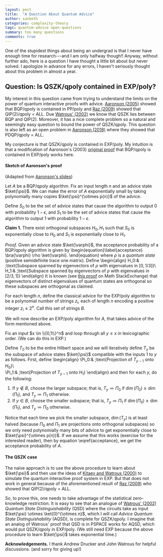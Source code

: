 ```yaml
---
layout: post
title:  "A Question About Quantum Advice"
author: sanketh
categories: complexity-theory
tags: quantum-advice open-questions
summary: too many questions
comments: true
---
```


<div style="display:none;">
$$
\newcommand{\P}{\text{P}}
\newcommand{\BQP}{\text{BQP}}
\newcommand{\BPP}{\text{BPP}}
\newcommand{\PSPACE}{\text{PSPACE}}
\newcommand{\SP}{\text{#P}}
$$
$$
\newcommand{\ket}[1]{\lvert #1 \rangle}
\newcommand{\bra}[1]{\langle #1 \rvert}
\newcommand{\coloneqq}{\mathrel{:=}}
\newcommand{\dim}{\text{dim}}
$$
</div>

One of the stupidest things about being an undergrad is that I never have enough time for research---and I am only halfway though!! Anyway, without further ado, here is a question I have thought a little bit about but never solved. I apologize in advance for any errors, I haven't seriously thought about this problem in almost a year.

## Question: Is QSZK/qpoly contained in EXP/poly?

My interest in this question came from trying to understand the limits on the power of quantum interactive proofs with advice. [Aaronson (2005)](https://theoryofcomputing.org/articles/v001a001/v001a001.pdf) showed that BQP/qpoly is contained in PP/poly and [Raz (2009)](https://doi.org/10.1007/s00453-007-9033-6) showed that QIP(2)/qpoly = ALL. Due [Watrous' (2002)](https://cs.uwaterloo.ca/~watrous/Papers/HonestVerifierQuantumZeroKnowledge.pdf) we know that QSZK lies between BQP and QIP(2). Moreover, it has a nice complete problem so a natural and seemingly easy question to bound the power of QSZK/qpoly. This question is also left as an open problem in [Aaronson (2018)](https://www.scottaaronson.com/papers/dqpqpoly.pdf) where they showed that PDQP/qpoly = ALL. 

My conjecture is that QSZK/qpoly is contained in EXP/poly. My intuition is that a modification of Aaronson's (2003) [original proof](http://www.scottaaronson.com/talks/qpoly.ppt) that BQP/qpoly is contained in EXP/poly works here.

#### Sketch of Aaronson's proof

(Adapted from [Aaronson's slides](http://www.scottaaronson.com/talks/qpoly.ppt))

Let $A$ be a BQP/qpoly algorithm. Fix an input length $n$ and an advice state $\ket{\psi}$. We can make the error of $A$ exponentially small by taking polynomially many copies $\ket{\psi}^{\otimes p(n)}$ of the advice.

Define $S_0$ to be the set of advice states that cause the algorithm to output $0$ with probability $1-\epsilon$, and $S_1$ to be the set of advice states that cause the algorithm to output $1$ with probability $1-\epsilon$. 

**Claim 1.** There exist orthogonal subspaces $H_0, H_1$ such that $S_0$ is exponentially close to $H_0$ and $S_1$ is exponentially close to $H_1$.

*Proof.* Given an advice state $\ket{\varphi}$, the acceptance probability of a BQP/qpoly algorithm is given by
\begin{equation}\label{acceptance}
    \bra{\varphi} \rho \ket{\varphi}.
\end{equation}
where $\rho$ is a *quantum state* (positive semidefinite trace one matrix). Define 
\begin{align}
    H_0:& \;\text{Subspace spanned by eigenvectors of $\rho$ with eigenvalues in $[0,1/3]$}\\\
    H_1:& \;\text{Subspace spanned by eigenvectors of $\rho$ with eigenvalues in $[2/3,1]$}
\end{align}
It is known (see [this proof](https://math.stackexchange.com/q/762984/460480) on Math StackExchange) that eigenvectors of distinct eigenvalues of quantum states are orthogonal so these subspaces are orthogonal as claimed. $$\tag*{$\square$}$$

For each length $n$, define the classical advice for the EXP/poly algorithm to be a polynomial number of strings $z_i$, each of length $n$ encoding a positive integer $z_i \leq 2^n$. Call this set of strings $B$.

We will now describe an EXP/poly algorithm for $A$, that takes advice of the form mentioned above.

Fix an input $x \in \\{0,1\\}^n$ and loop through all $y \leq x$ in lexicographic order. (We can do this in EXP.)

Define $T_0$ to be the entire Hilbert space and we will iteratively define $T_y$ be the subspace of advice states $\ket{\psi}$ compatible with the inputs $1$ to $y$ as follows. First, define
\begin{align}
    \Pi_0:& \;\text{Projection of $T_{y-1}$ onto $H_0$}\\\
    \Pi_1:& \;\text{Projection of $T_{y-1}$ onto $H_1$}
\end{align}
and then for each $y$, do the following: 

1. If $y \notin B$, choose the larger subspace; that is, $T_y \coloneqq \Pi_0$ if $\dim(\Pi_0) \geq \dim(\Pi_1)$, and $T_y \coloneqq \Pi_1$ otherwise.
2. If $y \in B$, choose the smaller subspace; that is, $T_y \coloneqq \Pi_1$ if $\dim(\Pi_0) \geq \dim(\Pi_1)$, and $T_y \coloneqq \Pi_0$ otherwise.

Notice that each time we pick the smaller subspace, $\dim(T_y)$ is at least halved (because $\Pi_0$ and $\Pi_1$ are projections onto orthogonal subspaces) so we only need polynomially many bits of advice to get exponentially close to $\ket{\psi}^{\otimes p(n)}$. If we assume that this works (exercise for the interested reader), then by equation \eqref{acceptance}, we get the acceptance probability of $A$.

#### The QSZK case

The naïve approach is to use the above procedure to learn about $\ket{\psi}$ and then use the ideas of [Kitaev and Watrous (2000)](https://cs.uwaterloo.ca/~watrous/Papers/QuantumInteractiveProofs.pdf) to simulate the quantum interactive proof system in EXP. But that does not work in general because of the aforementioned result of [Raz (2009)](https://doi.org/10.1007/s00453-007-9033-6) who showed that QIP(2)/qpoly = ALL.

So, to prove this, one needs to take advantage of the statistical zero-knowledge restriction. It is easy to see that an analogue of [Watrous' (2002)](https://cs.uwaterloo.ca/~watrous/Papers/HonestVerifierQuantumZeroKnowledge.pdf) *Quantum State Distinguishability* (QSD) where the circuits take as input $\ket{\psi} \otimes \ket{0}^{\otimes n}$, which I will call *Advice Quantum State Distinguishability* (AQSD), is complete for QSZK/qpoly. I imagine that an analog of Watrous' proof that QSD is in PSPACE works for AQSD, which would put QSZK/qpoly in EXP/poly. (We still need EXP because the above procedure to learn $\ket{\psi}$ takes exponential time.)

**Acknowledgements.** I thank Andrew Drucker and John Watrous for helpful discussions. (and sorry for giving up!)